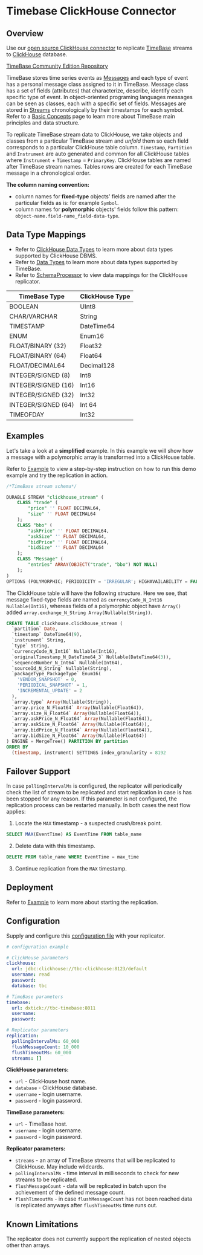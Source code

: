 # Timebase ClickHouse Connector

## Overview

Use our [open source ClickHouse connector](https://github.com/epam/TimeBaseClickhouseConnector) to replicate [TimeBase](https://kb.timebase.info/) streams to [ClickHouse](https://clickhouse.tech/) database.

[TimeBase Community Edition Repository](https://github.com/finos/TimeBase-CE)

TimeBase stores time series events as [Messages](https://kb.timebase.info/messages.html) and each type of event has a personal message class assigned to it in TimeBase. Message class has a set of fields (attributes) that characterize, describe, identify each specific type of event. In object-oriented programing languages messages can be seen as classes, each with a specific set of fields. Messages are stored in [Streams](https://kb.timebase.info/streams.html) chronologically by their timestamps for each symbol. Refer to a [Basic Concepts](https://kb.timebase.info/basic_concepts.html) page to learn more about TimeBase main principles and data structure.

To replicate TimeBase stream data to ClickHouse, we take objects and classes from a particular TimeBase stream and *unfold* them so each field corresponds to a particular ClickHouse table column. `Timestamp`, `Partition` and `Instrument` are auto generated and common for all ClickHouse tables where `Instrument` + `Timestamp` = `PrimaryKey`. ClickHouse tables are named after TimeBase stream names. Tables rows are created for each TimeBase message in a chronological order.

**The column naming convention:**

* column names for **fixed-type** objects' fields are named after the particular fields as is: for example `Symbol`.
* column names for **polymorphic** objects' fields follow this pattern: `object-name.field-name_field-data-type`.

## Data Type Mappings

* Refer to [ClickHouse Data Types](https://clickhouse.tech/docs/en/sql-reference/data-types/) to learn more about data types supported by ClickHouse DBMS.
* Refer to [Data Types](https://kb.timebase.info/data_types.html) to learn more about data types supported by TimeBase.
* Refer to [SchemaProcessor](https://github.com/epam/TimeBaseClickhouseConnector/blob/main/clickhouse-connector/src/main/java/deltix/timebase/connector/clickhouse/algos/SchemaProcessor.java) to view data mappings for the ClickHouse replicator. 


|TimeBase Type|ClickHouse Type|
|-------------|---------------|
|BOOLEAN|UInt8|
|CHAR/VARCHAR|String|
|TIMESTAMP|DateTime64|
|ENUM|Enum16|
|FLOAT/BINARY (32)|Float32|
|FLOAT/BINARY (64)|Float64|
|FLOAT/DECIMAL64|Decimal128|
|INTEGER/SIGNED (8)|Int8|
|INTEGER/SIGNED (16)|Int16|
|INTEGER/SIGNED (32)|Int32|
|INTEGER/SIGNED (64)|Int 64|
|TIMEOFDAY|Int32|

## Examples

Let's take a look at a **simplified** example. In this example we will show how a message with a polymorphic array is transformed into a ClickHouse table. 

Refer to [Example]() to view a step-by-step instruction on how to run this demo example and try the replication in action. 

```sql
/*TimeBase stream schema*/

DURABLE STREAM "clickhouse_stream" (
    CLASS "trade" (
        "price" '' FLOAT DECIMAL64,
        "size" '' FLOAT DECIMAL64
    );
    CLASS "bbo" (
        "askPrice" '' FLOAT DECIMAL64,
        "askSize" '' FLOAT DECIMAL64,
        "bidPrice" '' FLOAT DECIMAL64,
        "bidSize" '' FLOAT DECIMAL64
    );
    CLASS "Message" (
        "entries" ARRAY(OBJECT("trade", "bbo") NOT NULL)
    );
)
OPTIONS (POLYMORPHIC; PERIODICITY = 'IRREGULAR'; HIGHAVAILABILITY = FALSE)
```

The ClickHouse table will have the following structure. Here we see, that message fixed-type fields are named as `currencyCode_N_Int16 Nullable(Int16)`, whereas fields of a polymorphic object have `Array()` added `array.exchange_N_String Array(Nullable(String))`.

```sql
CREATE TABLE clickhouse.clickhouse_stream (
  `partition` Date,
  `timestamp` DateTime64(9),
  `instrument` String,
  `type` String,
  `currencyCode_N_Int16` Nullable(Int16),
  `originalTimestamp_N_DateTime64_3` Nullable(DateTime64(3)),
  `sequenceNumber_N_Int64` Nullable(Int64),
  `sourceId_N_String` Nullable(String),
  `packageType_PackageType` Enum16(
    'VENDOR_SNAPSHOT' = 0,
    'PERIODICAL_SNAPSHOT' = 1,
    'INCREMENTAL_UPDATE' = 2
  ),
  `array.type` Array(Nullable(String)),
  `array.price_N_Float64` Array(Nullable(Float64)),
  `array.size_N_Float64` Array(Nullable(Float64)),
  `array.askPrice_N_Float64` Array(Nullable(Float64)),
  `array.askSize_N_Float64` Array(Nullable(Float64)),
  `array.bidPrice_N_Float64` Array(Nullable(Float64)),
  `array.bidSize_N_Float64` Array(Nullable(Float64))
) ENGINE = MergeTree() PARTITION BY partition
ORDER BY
  (timestamp, instrument) SETTINGS index_granularity = 8192
```

## Failover Support 

In case `pollingIntervalMs` is configured, the replicator will periodically check the list of stream to be replicated and start replication in case is has been stopped for any reason. If this parameter is not configured, the replication process can be restarted manually. In both cases the next flow applies: 

1. Locate the `MAX` timestamp - a suspected crush/break point.<br>
```sql
SELECT MAX(EventTime) AS EventTime FROM table_name
```
2. Delete data with this timestamp.<br>
```sql
DELETE FROM table_name WHERE EventTime = max_time
```
3. Continue replication from the `MAX` timestamp.

## Deployment 

Refer to [Example]() to learn more about starting the replication.

## Configuration 

Supply and configure this [configuration file](https://github.com/epam/TimeBaseClickhouseConnector/blob/docs/clickhouse-connector/src/main/resources/application.yaml) with your replicator. 

```yaml
# configuration example

# ClickHouse parameters
clickhouse:
  url: jdbc:clickhouse://tbc-clickhouse:8123/default
  username: read
  password:
  database: tbc

# TimeBase parameters
timebase:
  url: dxtick://tbc-timebase:8011
  username:
  password:

# Replicator parameters
replication:
  pollingIntervalMs: 60_000
  flushMessageCount: 10_000
  flushTimeoutMs: 60_000
  streams: []
```

**ClickHouse parameters:**

* `url` - ClickHouse host name.
* `database` - ClickHouse database.
* `username` - login username.
* `password` - login password.

**TimeBase parameters:**

* `url` - TimeBase host.
* `username` - login username.
* `password` - login password.

**Replicator parameters:**

* `streams` - an array of TimeBase streams that will be replicated to ClickHouse. May include wildcards. 
* `pollingIntervalMs` - time interval in milliseconds to check for new streams to be replicated.
* `flushMessageCount` - data will be replicated in batch upon the achievement of the defined message count.
* `flushTimeoutMs` - in case `flushMessageCount` has not been reached data is replicated anyways after `flushTimeoutMs` time runs out.

## Known Limitations

The replicator does not currently support the replication of nested objects other than arrays. 


